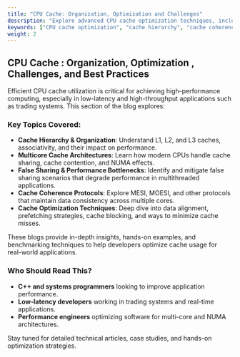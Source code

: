 ```yaml
---
title: "CPU Cache: Organization, Optimization and Challenges"
description: "Explore advanced CPU cache optimization techniques, including cache hierarchy, cache sharing, multicore architecture, false sharing, and coherence protocols to enhance system performance."
keywords: ["CPU cache optimization", "cache hierarchy", "cache coherence", "false sharing", "multicore caching", "low-latency programming", "performance tuning", "C++ optimization"]
weight: 2
---
```


## **CPU Cache : Organization, Optimization , Challenges, and Best Practices**

Efficient CPU cache utilization is critical for achieving high-performance computing, especially in low-latency and high-throughput applications such as trading systems. This section of the blog explores:

### Key Topics Covered:
- **Cache Hierarchy & Organization**: Understand L1, L2, and L3 caches, associativity, and their impact on performance.
- **Multicore Cache Architectures**: Learn how modern CPUs handle cache sharing, cache contention, and NUMA effects.
- **False Sharing & Performance Bottlenecks**: Identify and mitigate false sharing scenarios that degrade performance in multithreaded applications.
- **Cache Coherence Protocols**: Explore MESI, MOESI, and other protocols that maintain data consistency across multiple cores.
- **Cache Optimization Techniques**: Deep dive into data alignment, prefetching strategies, cache blocking, and ways to minimize cache misses.

These blogs provide in-depth insights, hands-on examples, and benchmarking techniques to help developers optimize cache usage for real-world applications.

### Who Should Read This?
- **C++ and systems programmers** looking to improve application performance.
- **Low-latency developers** working in trading systems and real-time applications.
- **Performance engineers** optimizing software for multi-core and NUMA architectures.

Stay tuned for detailed technical articles, case studies, and hands-on optimization strategies.

